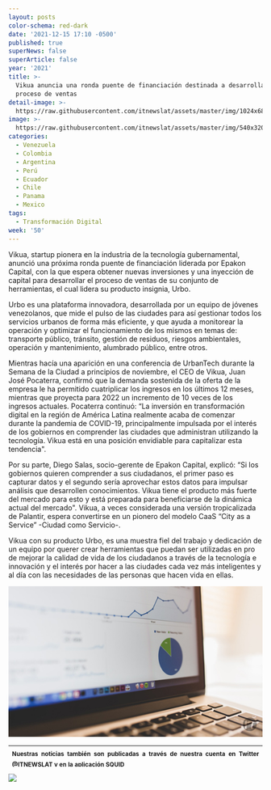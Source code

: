 ```yaml
---
layout: posts
color-schema: red-dark
date: '2021-12-15 17:10 -0500'
published: true
superNews: false
superArticle: false
year: '2021'
title: >-
  Vikua anuncia una ronda puente de financiación destinada a desarrollar su
  proceso de ventas
detail-image: >-
  https://raw.githubusercontent.com/itnewslat/assets/master/img/1024x680/analisis-bancarios-g.jpg
image: >-
  https://raw.githubusercontent.com/itnewslat/assets/master/img/540x320/analisis-bancarios-p.jpg
categories:
  - Venezuela
  - Colombia
  - Argentina
  - Perú
  - Ecuador
  - Chile
  - Panama
  - Mexico
tags:
  - Transformación Digital
week: '50'
---
```

Vikua, startup pionera en la industria de la tecnología gubernamental, anunció una próxima ronda puente de financiación liderada por Epakon Capital, con la que espera obtener nuevas inversiones y una inyección de capital para desarrollar el proceso de ventas de su conjunto de herramientas, el cual lidera su producto insignia, Urbo.
 
Urbo es una plataforma innovadora, desarrollada por un equipo de jóvenes venezolanos, que mide el pulso de las ciudades para así gestionar todos los servicios urbanos de forma más eficiente, y que ayuda a monitorear la operación y optimizar el funcionamiento de los mismos en temas de: transporte público, tránsito, gestión de residuos, riesgos ambientales, operación y mantenimiento, alumbrado público, entre otros.
 
Mientras hacía una aparición en una conferencia de UrbanTech durante la Semana de la Ciudad a principios de noviembre, el CEO de Vikua, Juan José Pocaterra, confirmó que la demanda sostenida de la oferta de la empresa le ha permitido cuatriplicar los ingresos en los últimos 12 meses, mientras que proyecta para 2022 un incremento de 10 veces de los ingresos actuales. Pocaterra continuó: “La inversión en transformación digital en la región de América Latina realmente acaba de comenzar durante la pandemia de COVID-19, principalmente impulsada por el interés de los gobiernos en comprender las ciudades que administran utilizando la tecnología. Vikua está en una posición envidiable para capitalizar esta tendencia".
 
Por su parte, Diego Salas, socio-gerente de Epakon Capital, explicó: “Si los gobiernos quieren comprender a sus ciudadanos, el primer paso es capturar datos y el segundo sería aprovechar estos datos para impulsar análisis que desarrollen conocimientos. Vikua tiene el producto más fuerte del mercado para esto y está preparada para beneficiarse de la dinámica actual del mercado". Vikua, a veces considerada una versión tropicalizada de Palantir, espera convertirse en un pionero del modelo CaaS “City as a Service” -Ciudad como Servicio-.
 
Vikua con su producto Urbo, es una muestra fiel del trabajo y dedicación de un equipo por querer crear herramientas que puedan ser utilizadas en pro de mejorar la calidad de vida de los ciudadanos a través de la tecnología e innovación y el interés por hacer a las ciudades cada vez más inteligentes y al día con las necesidades de las personas que hacen vida en ellas.

![](https://raw.githubusercontent.com/itnewslat/assets/master/img/540x320/analisis-bancarios-p.jpg)

<table style="height: 42px;" width="569">
<tbody>
<tr>
<td style="text-align: justify;"><sub><strong>Nuestras noticias también son publicadas a través de nuestra cuenta en Twitter <a href="https://twitter.com/itnewslat?lang=es">@ITNEWSLAT</a> y en la aplicación <a href="https://squidapp.co/en/">SQUID</a></strong></sub></td>
</tr>
</tbody>
</table>

<img src="https://tracker.metricool.com/c3po.jpg?hash=56f88a41e39ab42c063cc51676587a04"/>